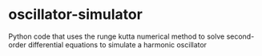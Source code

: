 # oscillator-simulator
Python code that uses the runge kutta numerical method to solve second-order differential equations to simulate a harmonic oscillator
